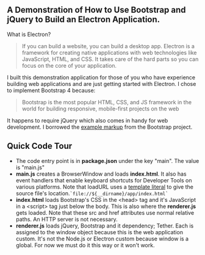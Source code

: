 

A Demonstration of How to Use Bootstrap and jQuery to Build an Electron Application.
------------------------------------------------------------------------

What is Electron?

> If you can build a website, you can build a desktop app. Electron is a framework for creating native applications with web technologies like JavaScript, HTML, and CSS. It takes care of the hard parts so you can focus on the core of your application.

I built this demonstration application for those of you who have experience building web applications and are just getting started with Electron. I chose to implement Bootstrap 4 because:

> Bootstrap is the most popular HTML, CSS, and JS framework in the world for building responsive, mobile-first projects on the web

It happens to require jQuery which also comes in handy for web development. I borrowed the [example markup](https://v4-alpha.getbootstrap.com/examples/dashboard/) from the Bootstrap project.

Quick Code Tour
---------------

 - The code entry point is in **package.json** under the key "main". The value is "main.js"
 - **main.js** creates a BrowserWindow and loads **index.html**. It also has event handlers that enable keyboard shortcuts for Developer Tools on various platforms. Note that loadURL uses a [template literal](https://developer.mozilla.org/en-US/docs/Web/JavaScript/Reference/Template_literals) to give the source file's location.`` `file://${__dirname}/app/index.html` ``
 - **index.html** loads Bootstrap's CSS in the &lt;head&gt; tag and it's JavaScript in a &lt;script&gt; tag just below the body. This is also where the **renderer.js** gets loaded. Note that these src and href attributes use normal relative paths. An HTTP server is not necessary.
 - **renderer.js** loads jQuery, Bootstrap and it dependency; Tether. Each is assigned to the window object because this is the web application custom. It's not the Node.js or Electron custom because window is a global. For now we must do it this way or it won't work.
